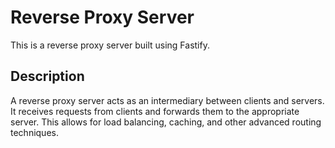 # Reverse Proxy Server

This is a reverse proxy server built using Fastify.

## Description

A reverse proxy server acts as an intermediary between clients and servers. It receives requests from clients and forwards them to the appropriate server. This allows for load balancing, caching, and other advanced routing techniques.